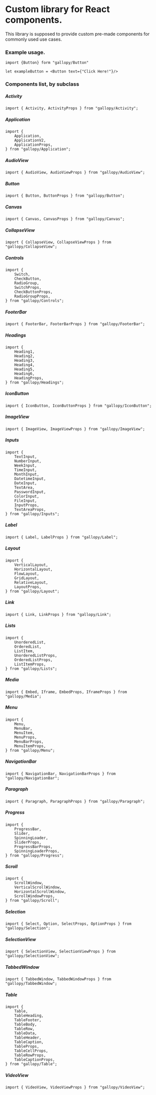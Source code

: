 # Custom library for React components.

This library is supposed to provide custom pre-made components for commonly used use cases.

### Example usage.

```tsx
import {Button} form "gallopy/Button"

let exampleButton = <Button text={"Click Here!"}/>
```

### Components list, by subclass

##### Activity

```tsx
import { Activity, ActivityProps } from "gallopy/Activity";
```

##### Application

```tsx
import {
    Application,
    ApplicationV2,
    ApplicationProps,
} from "gallopy/Application";
```

##### AudioView

```tsx
import { AudioView, AudioViewProps } from "gallopy/AudioView";
```

##### Button

```tsx
import { Button, ButtonProps } from "gallopy/Button";
```

##### Canvas

```tsx
import { Canvas, CanvasProps } from "gallopy/Canvas";
```

##### CollapseView

```tsx
import { CollapseView, CollapseViewProps } from "gallopy/CollapseView";
```

##### Controls

```tsx
import {
    Switch,
    CheckButton,
    RadioGroup,
    SwitchProps,
    CheckButtonProps,
    RadioGroupProps,
} from "gallopy/Controls";
```

##### FooterBar

```tsx
import { FooterBar, FooterBarProps } from "gallopy/FooterBar";
```

##### Headings

```tsx
import {
    Heading1,
    Heading2,
    Heading3,
    Heading4,
    Heading5,
    Heading6,
    HeadingProps,
} from "gallopy/Headings";
```

##### IconButton

```tsx
import { IconButton, IconButtonProps } from "gallopy/IconButton";
```

##### ImageView

```tsx
import { ImageView, ImageViewProps } from "gallopy/ImageView";
```

##### Inputs

```tsx
import {
    TextInput,
    NumberInput,
    WeekInput,
    TimeInput,
    MonthInput,
    DatetimeInput,
    DateInput,
    TextArea,
    PasswordInput,
    ColorInput,
    FileInput,
    InputProps,
    TextAreaProps,
} from "gallopy/Inputs";
```

##### Label

```tsx
import { Label, LabelProps } from "gallopy/Label";
```

##### Layout

```tsx
import {
    VerticalLayout,
    HorizontalLayout,
    FlowLayout,
    GridLayout,
    RelativeLayout,
    LayoutProps,
} from "gallopy/Layout";
```

##### Link

```tsx
import { Link, LinkProps } from "gallopy/Link";
```

##### Lists

```tsx
import {
    UnorderedList,
    OrderedList,
    ListItem,
    UnorderedListProps,
    OrderedListProps,
    ListItemProps,
} from "gallopy/Lists";
```

##### Media

```tsx
import { Embed, Iframe, EmbedProps, IframeProps } from "gallopy/Media";
```

##### Menu

```tsx
import {
    Menu,
    MenuBar,
    MenuItem,
    MenuProps,
    MenuBarProps,
    MenuItemProps,
} from "gallopy/Menu";
```

##### NavigationBar

```tsx
import { NavigationBar, NavigationBarProps } from "gallopy/NavigationBar";
```

##### Paragraph

```tsx
import { Paragraph, ParagraphProps } from "gallopy/Paragraph";
```

##### Progress

```tsx
import {
    ProgressBar,
    Slider,
    SpinningLoader,
    SliderProps,
    ProgressBarProps,
    SpinningLoaderProps,
} from "gallopy/Progress";
```

##### Scroll

```tsx
import {
    ScrollWindow,
    VerticalScrollWindow,
    HorizontalScrollWindow,
    ScrollWindowProps,
} from "gallopy/Scroll";
```

##### Selection

```tsx
import { Select, Option, SelectProps, OptionProps } from "gallopy/Selection";
```

##### SelectionView

```tsx
import { SelectionView, SelectionViewProps } from "gallopy/SelectionView";
```

##### TabbedWindow

```tsx
import { TabbedWindow, TabbedWindowProps } from "gallopy/TabbedWindow";
```

##### Table

```tsx
import {
    Table,
    TableHeading,
    TableFooter,
    TableBody,
    TableRow,
    TableData,
    TableHeader,
    TableCaption,
    TableProps,
    TableCellProps,
    TableRowProps,
    TableCaptionProps,
} from "gallopy/Table";
```

##### VideoView

```tsx
import { VideoView, VideoViewProps } from "gallopy/VideoView";
```
